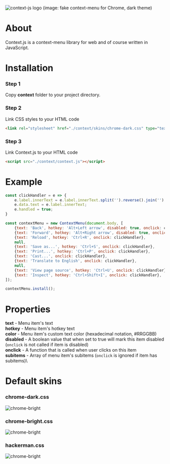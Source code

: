 ![context-js logo](https://i.ibb.co/LJ100w9/image.png)
(image: fake context-menu for Chrome, dark theme)

# About
Context.js is a context-menu library for web and of course written in JavaScript.

# Installation
### Step 1
Copy **context** folder to your project directory.
### Step 2
Link CSS styles to your HTML code
```html
<link rel="stylesheet" href="./context/skins/chrome-dark.css" type="text/css" />
```
### Step 3
Link Context.js to your HTML code
```html
<script src="./context/context.js"></script>
```

# Example
```js
const clickHandler = e => {
    e.label.innerText = e.label.innerText.split('').reverse().join('');
    e.data.text = e.label.innerText;
    e.handled = true;
}

const contextMenu = new ContextMenu(document.body, [
    {text: 'Back', hotkey: 'Alt+Left arrow', disabled: true, onclick: clickHandler},
    {text: 'Forward', hotkey: 'Alt+Right arrow', disabled: true, onclick: clickHandler},
    {text: 'Reload', hotkey: 'Ctrl+R', onclick: clickHandler},
    null,
    {text: 'Save as...', hotkey: 'Ctrl+S', onclick: clickHandler},
    {text: 'Print...', hotkey: 'Ctrl+P', onclick: clickHandler},
    {text: 'Cast...', onclick: clickHandler},
    {text: 'Translate to English', onclick: clickHandler},
    null,
    {text: 'View page source', hotkey: 'Ctrl+U', onclick: clickHandler},
    {text: 'Inspect', hotkey: 'Ctrl+Shift+I', onclick: clickHandler},
]);

contextMenu.install();
```

# Properties
**text** - Menu item's text\
**hotkey** - Menu item's hotkey text\
**color** - Menu item's custom text color (hexadecimal notation, #RRGGBB)\
**disabled** - A boolean value that when set to true will mark this item disabled (`onclick` is not called if item is disabled)\
**onclick** - A function that is called when user clicks on this item\
**subitems** - Array of menu item's subitems (`onclick` is ignored if item has subitems)\

# Default skins
### chrome-dark.css
![chrome-bright](https://i.ibb.co/SxjSWdK/image.png)
### chrome-bright.css
![chrome-bright](https://i.ibb.co/bzB3sPb/image.png)
### hackerman.css
![chrome-bright](https://i.ibb.co/nwtjHqx/image.png)
